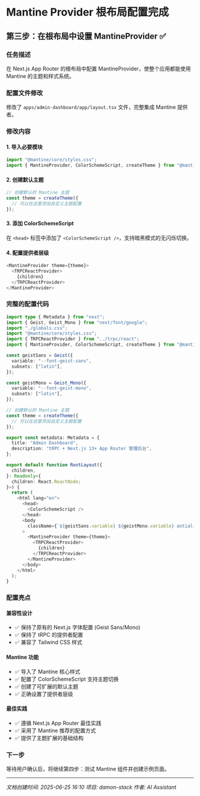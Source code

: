 # Mantine Provider 根布局配置完成

## 第三步：在根布局中设置 MantineProvider ✅

### 任务描述
在 Next.js App Router 的根布局中配置 MantineProvider，使整个应用都能使用 Mantine 的主题和样式系统。

### 配置文件修改
修改了 `apps/admin-dashboard/app/layout.tsx` 文件，完整集成 Mantine 提供者。

### 修改内容

#### 1. 导入必要模块
```typescript
import "@mantine/core/styles.css";
import { MantineProvider, ColorSchemeScript, createTheme } from "@mantine/core";
```

#### 2. 创建默认主题
```typescript
// 创建默认的 Mantine 主题
const theme = createTheme({
  // 可以在这里添加自定义主题配置
});
```

#### 3. 添加 ColorSchemeScript
在 `<head>` 标签中添加了 `<ColorSchemeScript />`，支持暗黑模式的无闪烁切换。

#### 4. 配置提供者层级
```typescript
<MantineProvider theme={theme}>
  <TRPCReactProvider>
    {children}
  </TRPCReactProvider>
</MantineProvider>
```

### 完整的配置代码

```typescript
import type { Metadata } from "next";
import { Geist, Geist_Mono } from "next/font/google";
import "./globals.css";
import "@mantine/core/styles.css";
import { TRPCReactProvider } from "../trpc/react";
import { MantineProvider, ColorSchemeScript, createTheme } from "@mantine/core";

const geistSans = Geist({
  variable: "--font-geist-sans",
  subsets: ["latin"],
});

const geistMono = Geist_Mono({
  variable: "--font-geist-mono",
  subsets: ["latin"],
});

// 创建默认的 Mantine 主题
const theme = createTheme({
  // 可以在这里添加自定义主题配置
});

export const metadata: Metadata = {
  title: "Admin Dashboard",
  description: "tRPC + Next.js 13+ App Router 管理后台",
};

export default function RootLayout({
  children,
}: Readonly<{
  children: React.ReactNode;
}>) {
  return (
    <html lang="en">
      <head>
        <ColorSchemeScript />
      </head>
      <body
        className={`${geistSans.variable} ${geistMono.variable} antialiased`}
      >
        <MantineProvider theme={theme}>
          <TRPCReactProvider>
            {children}
          </TRPCReactProvider>
        </MantineProvider>
      </body>
    </html>
  );
}
```

### 配置亮点

#### 兼容性设计
- ✅ 保持了原有的 Next.js 字体配置 (Geist Sans/Mono)
- ✅ 保持了 tRPC 的提供者配置
- ✅ 兼容了 Tailwind CSS 样式

#### Mantine 功能
- ✅ 导入了 Mantine 核心样式
- ✅ 配置了 ColorSchemeScript 支持主题切换
- ✅ 创建了可扩展的默认主题
- ✅ 正确设置了提供者层级

#### 最佳实践
- ✅ 遵循 Next.js App Router 最佳实践
- ✅ 采用了 Mantine 推荐的配置方式
- ✅ 提供了主题扩展的基础结构

### 下一步
等待用户确认后，将继续第四步：测试 Mantine 组件并创建示例页面。

---
*文档创建时间: 2025-06-25 16:10*
*项目: damon-stack*
*作者: AI Assistant* 